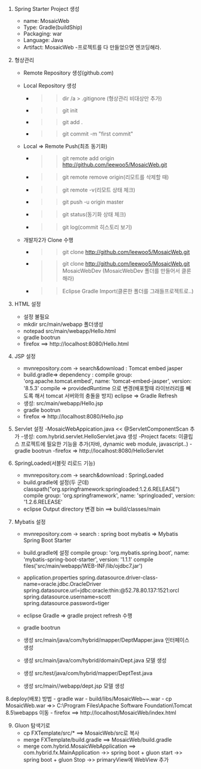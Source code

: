 1. Spring Starter Project 생성
	- name: MosaicWeb
	- Type: Gradle(buildShip)
	- Packaging: war
	- Language: Java
	- Artifact: MosaicWeb
	-프로젝트를 다 만들었으면 엔코딩해라.

2. 형상관리 
	- Remote Repository 생성(github.com)
	- Local Repository 생성
		- >> dir /a > .gitignore (형상관리 비대상만 추가)
		- >> git init
		- >> git add .
		- >> git commit -m "first commit"
	
	- Local => Remote Push(최초 동기화)
		- >> git remote add origin http://github.com/leewoo5/MosaicWeb.git
		- >> git remote remove origin(리모트를 삭제할 때)
		- >> git remote -v(리모트 상태 체크)
		- >> git push -u origin master
		- >> git status(동기화 상태 체크)
		- >> git log(commit 히스토리 보기)
	
	- 개발자2가 Clone 수행
		- >> git clone http://github.com/leewoo5/MosaicWeb.git
		- >> git clone http://github.com/leewoo5/MosaicWeb.git MosaicWebDev
			  (MosaicWebDev 폴더를 만들어서 클론해라)
		- >> Eclipse Gradle Import(클론한 폴더를 그래들프로젝트로..) 
	
	
3. HTML 설정
	- 설정 불필요
	- mkdir src/main/webapp 폴더생성
	- notepad src/main/webapp/Hello.html
	- gradle bootrun
	- firefox ==> http://localhost:8080/Hello.html
	
4. JSP 설정
	- mvnrepository.com -> search&download : Tomcat embed jasper
	- build.gradle=> dependency : 
		compile group: 'org.apache.tomcat.embed', name: 'tomcat-embed-jasper', version: '8.5.3'
		compile => providedRuntime 으로 변경(배포할때 라이브러리를 빼도록 해서 tomcat 서버와의 충돌을 방지)
		eclipse => Gradle Refresh
	- 생성: src/main/webapp/Hello.jsp
	- gradle bootrun
	- firefox => http://localhost:8080/Hello.jsp
	

5. Servlet 설정 
	-MosaicWebAppication.java << @ServletComponentScan 추가
	-생성: com.hybrid.servlet.HelloServlet.java 생성
	-Project facets: 이클립스 프로젝트에 필요한 기능을 추가(자바, dynamic web module, javascript..)
	-gradle bootrun
	-firefox => http://localhost:8080/HelloServlet

6. SpringLoaded(서블릿 리로드 기능)
	- mvnrepository.com -> search&download : SpringLoaded
	- build.gradle에 설정(두 군데)
		classpath("org.springframework:springloaded:1.2.6.RELEASE")
		compile group: 'org.springframework', name: 'springloaded', version: '1.2.6.RELEASE'
	- eclipse Output directory 변경
		bin ==> build/classes/main

		
7. Mybatis 설정
	- mvnrepository.com -> search : spring boot mybatis => Mybatis Spring Boot Starter
	- build.gradle에 설정
		compile group: 'org.mybatis.spring.boot', name: 'mybatis-spring-boot-starter', version: '1.1.1'
		compile files('src/main/webapp/WEB-INF/lib/ojdbc7.jar')
	- application.properties
		spring.datasource.driver-class-name=oracle.jdbc.OracleDriver
		spring.datasource.url=jdbc:oracle:thin:@52.78.80.137:1521:orcl
		spring.datasource.username=scott
		spring.datasource.password=tiger
	- eclipse Gradle => gradle project refresh 수행
	- gradle bootrun
	
	- 생성 src/main/java/com/hybrid/mapper/DeptMapper.java 인터페이스 생성
	- 생성 src/main/java/com/hybrid/domain/Dept.java 모델 생성
	- 생성 src/test/java/com/hybrid/mapper/DeptTest.java
	- 생성 src/main//webapp/dept.jsp 모델 생성

8.deploy(배포) 방법
	- gradle war
	- build/libs/MosaicWeb~~.war
	- cp MosaicWeb.war =>> C:\Program Files\Apache Software Foundation\Tomcat 8.5\webapps 이동
	- firefox ==> http://localhost/MosaicWeb/index.html

9.	Gluon
	탐색기로
	- cp FXTemplate/src/* ==> MosaicWeb/src로 복사
	- merge FXTemplate/build.gradle ==> MosaicWeb/build.gradle
	- merge com.hybrid.MosaicWebApplication ==> com.hybrid.fx.MainApplication
		->> spring boot + gluon start
		->> spring boot + gluon Stop
		->> primaryView에 WebView 추가 
		
	 
	
	
	 
